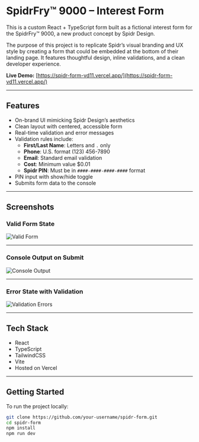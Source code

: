 # SpidrFry™ 9000 – Interest Form

This is a custom React + TypeScript form built as a fictional interest form for the SpidrFry™ 9000, a new product concept by Spidr Design.

The purpose of this project is to replicate Spidr’s visual branding and UX style by creating a form that could be embedded at the bottom of their landing page. It features thoughtful design, inline validations, and a clean developer experience.

**Live Demo:** [https://spidr-form-vd11.vercel.app/](https://spidr-form-vd11.vercel.app/)

---

## Features

- On-brand UI mimicking Spidr Design’s aesthetics
- Clean layout with centered, accessible form
- Real-time validation and error messages
- Validation rules include:
  - **First/Last Name**: Letters and `.` only
  - **Phone**: U.S. format (123) 456-7890
  - **Email**: Standard email validation
  - **Cost**: Minimum value $0.01
  - **Spidr PIN**: Must be in `####-####-####-####` format
- PIN input with show/hide toggle
- Submits form data to the console

---

## Screenshots

### Valid Form State

![Valid Form](https://files.chat.openai.com/file-9Xs81To1MJ3TgSFz38fdpR)

---

### Console Output on Submit

![Console Output](https://files.chat.openai.com/file-6YXosDkD5aYhN93dYTbrQP)

---

### Error State with Validation

![Validation Errors](https://files.chat.openai.com/file-6KZSqKCtYBHJ9TZATSNyo2)

---

## Tech Stack

- React
- TypeScript
- TailwindCSS
- Vite
- Hosted on Vercel

---

## Getting Started

To run the project locally:

```bash
git clone https://github.com/your-username/spidr-form.git
cd spidr-form
npm install
npm run dev
